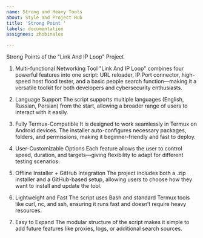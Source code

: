 ```yaml
---
name: Strong and Heavy Tools
about: Style and Project Hub
title: 'Strong Point '
labels: documentation
assignees: zhobinalex

---
```


Strong Points of the "Link And IP Loop" Project

1. Multi-functional Networking Tool
"Link And IP Loop" combines four powerful features into one script: URL reloader, IP:Port connector, high-speed host flood tester, and a basic people search function—making it a versatile toolkit for both developers and cybersecurity enthusiasts.

2. Language Support
The script supports multiple languages (English, Russian, Persian) from the start, allowing a broader range of users to interact with it easily.

3. Fully Termux-Compatible
It is designed to work seamlessly in Termux on Android devices. The installer auto-configures necessary packages, folders, and permissions, making it beginner-friendly and fast to deploy.

4. User-Customizable Options
Each feature allows the user to control speed, duration, and targets—giving flexibility to adapt for different testing scenarios.

5. Offline Installer + GitHub Integration
The project includes both a .zip installer and a GitHub-based setup, allowing users to choose how they want to install and update the tool.

6. Lightweight and Fast
The script uses Bash and standard Termux tools like curl, nc, and ssh, ensuring it runs fast and doesn’t require heavy resources.

7. Easy to Expand
The modular structure of the script makes it simple to add future features like proxies, logs, or additional search sources.
